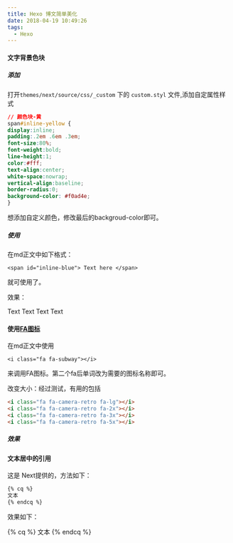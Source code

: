 ```yaml
---
title: Hexo 博文简单美化
date: 2018-04-19 10:49:26
tags:
  - Hexo
---
```




#### 文字背景色块

##### 添加

打开`themes/next/source/css/_custom` 下的 `custom.styl` 文件,添加自定属性样式

```css
// 颜色块-黄
span#inline-yellow {
display:inline;
padding:.2em .6em .3em;
font-size:80%;
font-weight:bold;
line-height:1;
color:#fff;
text-align:center;
white-space:nowrap;
vertical-align:baseline;
border-radius:0;
background-color: #f0ad4e;
}
```

想添加自定义颜色，修改最后的backgroud-color即可。

 <!-- more -->

##### 使用

在md正文中如下格式：

`<span id="inline-blue"> Text here </span>`

就可使用了。

效果：

<span id="inline-blue"> Text </span> <span id="inline-red"> Text </span>  <span id="inline-yellow"> Text </span> <span id="inline-purple"> Text </span> 

#### 使用[FA图标](https://fontawesome.com/icons)

在md正文中使用

`<i class="fa fa-subway"></i>`

来调用FA图标。第二个fa后单词改为需要的图标名称即可。

改变大小：经过测试，有用的包括

```html
<i class="fa fa-camera-retro fa-lg"></i>
<i class="fa fa-camera-retro fa-2x"></i>
<i class="fa fa-camera-retro fa-3x"></i>
<i class="fa fa-camera-retro fa-5x"></i>
```



##### 效果

<i class="fa fa-subway"></i>
<i class="fa fa-camera-retro fa-lg"></i>
<i class="fa fa-camera-retro fa-2x"></i>
<i class="fa fa-camera-retro fa-3x"></i>
<i class="fa fa-camera-retro fa-5x"></i>

#### 文本居中的引用

这是<span id="inline-blue"> Next</span>提供的，方法如下：

```html
{% cq %}
文本
{% endcq %}
```

效果如下：

{% cq %}
文本
{% endcq %}